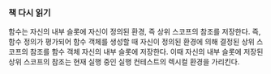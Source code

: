 ### 책 다시 읽기 

함수는 자신의 내부 슬롯에 자신이 정의된 환경, 즉 상위 스코프의 참조를 저장한다. 
즉, 함수 정의가 평가되어 함수 객체를 생성할 때 자신이 정의된 환경에 의해 결정된 상위 스코프의 참조를 함수 객체 자신의 내부 슬롯에 저장한다. 
이때 자신의 내부 슬롯에 저장된 상위 스코프의 참조는 현재 실행 중인 실행 컨테스트의 렉시컬 환경을 가리킨다. 
